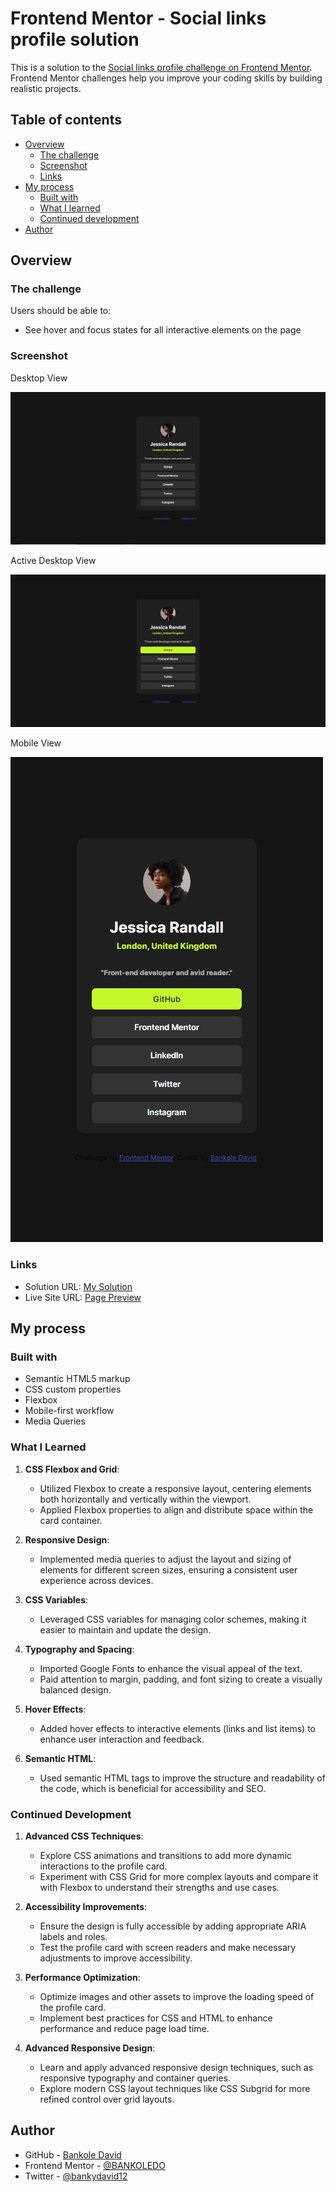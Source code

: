 # Frontend Mentor - Social links profile solution

This is a solution to the [Social links profile challenge on Frontend Mentor](https://www.frontendmentor.io/challenges/social-links-profile-UG32l9m6dQ). Frontend Mentor challenges help you improve your coding skills by building realistic projects. 

## Table of contents

- [Overview](#overview)
  - [The challenge](#the-challenge)
  - [Screenshot](#screenshot)
  - [Links](#links)
- [My process](#my-process)
  - [Built with](#built-with)
  - [What I learned](#what-i-learned)
  - [Continued development](#continued-development)
- [Author](#author)

## Overview

### The challenge

Users should be able to:

- See hover and focus states for all interactive elements on the page

### Screenshot

Desktop View

![](./assets/images/Screenshot%20(122).png)

Active Desktop View

![](./assets/images/Screenshot%20(123).png)

Mobile View

![](./assets/images/Screenshot%20(124).png)


### Links

- Solution URL: [My Solution](https://github.com/BANKOLEDO/social-links-profile-main)
- Live Site URL: [Page Preview](https://your-live-site-url.com)

## My process

### Built with

- Semantic HTML5 markup
- CSS custom properties
- Flexbox
- Mobile-first workflow
- Media Queries


### What I Learned

1. **CSS Flexbox and Grid**: 
    - Utilized Flexbox to create a responsive layout, centering elements both horizontally and vertically within the viewport.
    - Applied Flexbox properties to align and distribute space within the card container.

2. **Responsive Design**:
    - Implemented media queries to adjust the layout and sizing of elements for different screen sizes, ensuring a consistent user experience across devices.

3. **CSS Variables**:
    - Leveraged CSS variables for managing color schemes, making it easier to maintain and update the design.

4. **Typography and Spacing**:
    - Imported Google Fonts to enhance the visual appeal of the text.
    - Paid attention to margin, padding, and font sizing to create a visually balanced design.

5. **Hover Effects**:
    - Added hover effects to interactive elements (links and list items) to enhance user interaction and feedback.

6. **Semantic HTML**:
    - Used semantic HTML tags to improve the structure and readability of the code, which is beneficial for accessibility and SEO.

### Continued Development

1. **Advanced CSS Techniques**:
    - Explore CSS animations and transitions to add more dynamic interactions to the profile card.
    - Experiment with CSS Grid for more complex layouts and compare it with Flexbox to understand their strengths and use cases.


2. **Accessibility Improvements**:
    - Ensure the design is fully accessible by adding appropriate ARIA labels and roles.
    - Test the profile card with screen readers and make necessary adjustments to improve accessibility.

3. **Performance Optimization**:
    - Optimize images and other assets to improve the loading speed of the profile card.
    - Implement best practices for CSS and HTML to enhance performance and reduce page load time.

4. **Advanced Responsive Design**:
    - Learn and apply advanced responsive design techniques, such as responsive typography and container queries.
    - Explore modern CSS layout techniques like CSS Subgrid for more refined control over grid layouts.
    

## Author

- GitHub - [Bankole David](https://github.com/BANKOLEDO)
- Frontend Mentor - [@BANKOLEDO](https://www.frontendmentor.io/profile/BANKOLEDO)
- Twitter - [@bankydavid12](https://www.twitter.com/bankydavid12)
